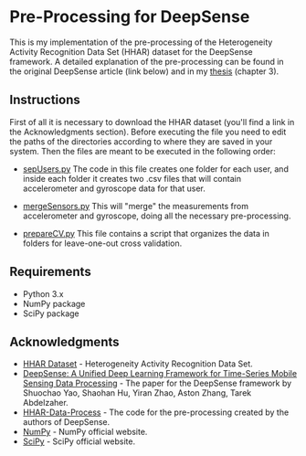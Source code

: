 # Pre-Processing for DeepSense

This is my implementation of the pre-processing of the Heterogeneity Activity Recognition Data Set (HHAR) dataset for the DeepSense framework.
A detailed explanation of the pre-processing can be found in the original DeepSense article (link below) and in my [thesis](../DavideBuffelliThesis.pdf) (chapter 3).

## Instructions

First of all it is necessary to download the HHAR dataset (you'll find a link in the Acknowledgments section). 
Before executing the file you need to edit the paths of the directories according to where they are saved in your system.
Then the files are meant to be executed in the following order:

* [sepUsers.py](sepUsers.py)
The code in this file creates one folder for each user, and inside each folder it creates two .csv files that will
contain accelerometer and gyroscope data for that user. 

* [mergeSensors.py](mergeSensors.py)
This will "merge" the measurements from accelerometer and gyroscope, doing all the necessary pre-processing.

* [prepareCV.py](prepareCV.py)
This file contains a script that organizes the data in folders for leave-one-out cross validation.

## Requirements

* Python 3.x
* NumPy package
* SciPy package

## Acknowledgments

* [HHAR Dataset](https://archive.ics.uci.edu/ml/datasets/Heterogeneity+Activity+Recognition) - Heterogeneity Activity Recognition Data Set.
* [DeepSense: A Unified Deep Learning Framework for Time-Series Mobile Sensing Data Processing](https://arxiv.org/abs/1611.01942) - The paper for the DeepSense framework by Shuochao Yao, Shaohan Hu, Yiran Zhao, Aston Zhang, Tarek Abdelzaher.
* [HHAR-Data-Process](https://github.com/yscacaca/HHAR-Data-Process) - The code for the pre-processing created by the authors of DeepSense.
* [NumPy](http://www.numpy.org) - NumPy official website.
* [SciPy](https://www.scipy.org/) - SciPy official website.